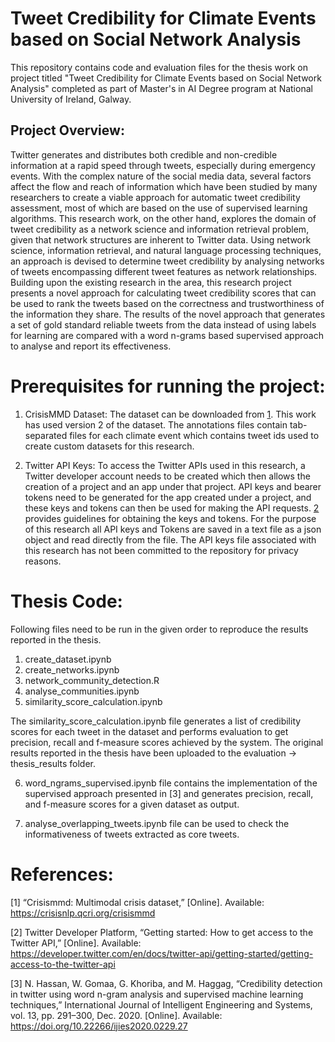 # Tweet Credibility for Climate Events based on Social Network Analysis

This repository contains code and evaluation files for the thesis work on project titled "Tweet Credibility for Climate Events based on Social Network Analysis"  completed as part of Master's in AI Degree program at National University of Ireland, Galway.

## Project Overview:

Twitter generates and distributes both credible and non-credible information at a rapid speed through tweets, especially during emergency events. With the complex nature of the social media data, several factors affect the flow and reach of information which have been studied by many researchers to create a viable approach for automatic tweet credibility assessment, most of which are based on the use of supervised learning algorithms. This research work, on the other hand, explores the domain of tweet credibility as a network science and information retrieval problem, given that network structures are inherent to Twitter data. Using network science, information retrieval, and natural language processing techniques, an approach is devised to determine tweet credibility by analysing networks of tweets encompassing different tweet features as network relationships. Building upon the existing research in the area, this research project presents a novel approach for calculating tweet credibility scores that can be used to rank the tweets based on the correctness and trustworthiness of the information they share. The results of the novel approach that generates a set of gold standard reliable tweets from the data instead of using labels for learning are compared with a word n-grams based supervised approach to analyse and report its effectiveness.

# Prerequisites for running the project:

1. CrisisMMD Dataset: The dataset can be downloaded from [1](https://crisisnlp.qcri.org/crisismmd). This work has used version 2 of the dataset. The annotations files contain tab-separated files for each climate event which contains tweet ids used to create custom datasets for this research.

2. Twitter API Keys: To access the Twitter APIs used in this research, a Twitter developer account needs to be created which then allows the creation of a project and an app under that project. API keys and bearer tokens need to be generated for the app created under a project, and these keys and tokens can then be used for making the API requests. [2](https://developer.twitter.com/en/docs/twitter-api/getting-started/getting-access-to-the-twitter-api) provides guidelines for obtaining the keys and tokens. For the purpose of this research all API keys and Tokens are saved in a text file as a json object and read directly from the file. The API keys file associated with this research has not been committed to the repository for privacy reasons. 

# Thesis Code:

Following files need to be run in the given order to reproduce the results reported in the thesis.

1. create_dataset.ipynb
2. create_networks.ipynb
3. network_community_detection.R
4. analyse_communities.ipynb
5. similarity_score_calculation.ipynb

The similarity_score_calculation.ipynb file generates a list of credibility scores for each tweet in the dataset and performs evaluation to get precision, recall and f-measure scores achieved by the system. The original results reported in the thesis have been uploaded to the evaluation -> thesis_results folder.

6. word_ngrams_supervised.ipynb file contains the implementation of the supervised approach presented in [3] and generates precision, recall, and f-measure scores for a given dataset as output.

7. analyse_overlapping_tweets.ipynb file can be used to check the informativeness of tweets extracted as core tweets.


# References:
[1] “Crisismmd: Multimodal crisis dataset,” [Online]. Available: https://crisisnlp.qcri.org/crisismmd

[2] Twitter Developer Platform, “Getting started: How to get access to the Twitter API,” [Online]. Available: https://developer.twitter.com/en/docs/twitter-api/getting-started/getting-access-to-the-twitter-api

[3] N. Hassan, W. Gomaa, G. Khoriba, and M. Haggag, “Credibility detection in twitter using word n-gram analysis and supervised machine learning techniques,” International Journal of Intelligent Engineering and Systems, vol. 13, pp. 291–300, Dec. 2020. [Online]. Available: https://doi.org/10.22266/ijies2020.0229.27
